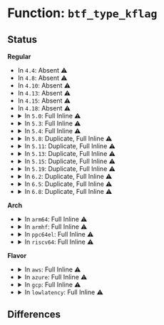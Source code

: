 # Function: <code>btf_type_kflag</code>

## Status
<b>Regular</b>
<ul>
<li>
In <code>4.4</code>: Absent ⚠️
</li>
<li>
In <code>4.8</code>: Absent ⚠️
</li>
<li>
In <code>4.10</code>: Absent ⚠️
</li>
<li>
In <code>4.13</code>: Absent ⚠️
</li>
<li>
In <code>4.15</code>: Absent ⚠️
</li>
<li>
In <code>4.18</code>: Absent ⚠️
</li>
<li>
<details>
<summary>In <code>5.0</code>: Full Inline ⚠️</summary>

**Collision:** Unique Static

**Inline:** Full

**Transformation:** False

**Instances:**

```
In kernel/bpf/btf.c (ffffffff811da7f6)
Location: kernel/bpf/btf.c:426
Inline: True
Inline callers:
  - kernel/bpf/btf.c:btf_enum_check_meta
  - kernel/bpf/btf.c:btf_struct_seq_show
  - kernel/bpf/btf.c:btf_struct_resolve
  - kernel/bpf/btf.c:btf_struct_resolve
  - kernel/bpf/btf.c:btf_struct_check_meta
  - kernel/bpf/btf.c:btf_array_check_meta
  - kernel/bpf/btf.c:btf_fwd_type_log
  - kernel/bpf/btf.c:btf_ref_type_check_meta
  - kernel/bpf/btf.c:btf_int_check_meta
  - kernel/bpf/btf.c:btf_verifier_log_member
  - kernel/bpf/btf.c:btf_member_is_reg_int
```
</details>
</li>
<li>
<details>
<summary>In <code>5.3</code>: Full Inline ⚠️</summary>

**Collision:** Unique Static

**Inline:** Full

**Transformation:** False

**Instances:**

```
In kernel/bpf/btf.c (ffffffff811f02d0)
Location: kernel/bpf/btf.c:469
Inline: True
Inline callers:
  - kernel/bpf/btf.c:btf_datasec_check_meta
  - kernel/bpf/btf.c:btf_var_check_meta
  - kernel/bpf/btf.c:btf_enum_check_meta
  - kernel/bpf/btf.c:btf_struct_seq_show
  - kernel/bpf/btf.c:btf_find_spin_lock
  - kernel/bpf/btf.c:btf_struct_resolve
  - kernel/bpf/btf.c:btf_struct_resolve
  - kernel/bpf/btf.c:btf_struct_check_meta
  - kernel/bpf/btf.c:btf_array_check_meta
  - kernel/bpf/btf.c:btf_fwd_type_log
  - kernel/bpf/btf.c:btf_ref_type_check_meta
  - kernel/bpf/btf.c:btf_int_check_meta
  - kernel/bpf/btf.c:btf_verifier_log_member
  - kernel/bpf/btf.c:btf_member_is_reg_int
```
</details>
</li>
<li>
<details>
<summary>In <code>5.4</code>: Full Inline ⚠️</summary>

**Collision:** Unique Static

**Inline:** Full

**Transformation:** False

**Instances:**

```
In kernel/bpf/btf.c (ffffffff811fc9e0)
Location: kernel/bpf/btf.c:469
Inline: True
Inline callers:
  - kernel/bpf/btf.c:btf_datasec_check_meta
  - kernel/bpf/btf.c:btf_var_check_meta
  - kernel/bpf/btf.c:btf_enum_check_meta
  - kernel/bpf/btf.c:btf_struct_seq_show
  - kernel/bpf/btf.c:btf_find_spin_lock
  - kernel/bpf/btf.c:btf_struct_resolve
  - kernel/bpf/btf.c:btf_struct_resolve
  - kernel/bpf/btf.c:btf_struct_check_meta
  - kernel/bpf/btf.c:btf_array_check_meta
  - kernel/bpf/btf.c:btf_fwd_type_log
  - kernel/bpf/btf.c:btf_ref_type_check_meta
  - kernel/bpf/btf.c:btf_int_check_meta
  - kernel/bpf/btf.c:btf_verifier_log_member
  - kernel/bpf/btf.c:btf_member_is_reg_int
```
</details>
</li>
<li>
<details>
<summary>In <code>5.8</code>: Duplicate, Full Inline ⚠️</summary>

**Collision:** Static Duplication

**Inline:** Full

**Transformation:** False

**Instances:**

```
In kernel/bpf/btf.c (ffffffff8122522a)
Location: include/linux/btf.h:120
Inline: True
Inline callers:
  - kernel/bpf/btf.c:btf_struct_access
  - kernel/bpf/btf.c:btf_struct_access
  - kernel/bpf/btf.c:btf_datasec_check_meta
  - kernel/bpf/btf.c:btf_var_check_meta
  - kernel/bpf/btf.c:btf_func_check_meta
  - kernel/bpf/btf.c:btf_func_proto_check_meta
  - kernel/bpf/btf.c:btf_enum_check_meta
  - kernel/bpf/btf.c:btf_struct_seq_show
  - kernel/bpf/btf.c:btf_find_spin_lock
  - kernel/bpf/btf.c:btf_struct_resolve
  - kernel/bpf/btf.c:btf_struct_resolve
  - kernel/bpf/btf.c:btf_struct_check_meta
  - kernel/bpf/btf.c:btf_array_check_meta
  - kernel/bpf/btf.c:btf_fwd_type_log
  - kernel/bpf/btf.c:btf_ref_type_check_meta
  - kernel/bpf/btf.c:btf_int_check_meta
  - kernel/bpf/btf.c:btf_verifier_log_member
  - kernel/bpf/btf.c:btf_member_is_reg_int
```
```
In kernel/bpf/bpf_struct_ops.c (ffffffff8122f7bb)
Location: include/linux/btf.h:120
Inline: True
Inline callers:
  - kernel/bpf/bpf_struct_ops.c:bpf_struct_ops_map_update_elem
  - kernel/bpf/bpf_struct_ops.c:check_zero_holes
  - kernel/bpf/bpf_struct_ops.c:bpf_struct_ops_init
```
```
In net/ipv4/bpf_tcp_ca.c (ffffffff81b0d275)
Location: include/linux/btf.h:120
Inline: True
Inline callers:
  - net/ipv4/bpf_tcp_ca.c:bpf_tcp_ca_check_member
  - net/ipv4/bpf_tcp_ca.c:bpf_tcp_ca_init_member
```
</details>
</li>
<li>
<details>
<summary>In <code>5.11</code>: Duplicate, Full Inline ⚠️</summary>

**Collision:** Static Duplication

**Inline:** Full

**Transformation:** False

**Instances:**

```
In kernel/bpf/btf.c (ffffffff812282fd)
Location: include/linux/btf.h:180
Inline: True
Inline callers:
  - kernel/bpf/btf.c:btf_struct_walk
  - kernel/bpf/btf.c:btf_struct_walk
  - kernel/bpf/btf.c:btf_datasec_check_meta
  - kernel/bpf/btf.c:btf_var_check_meta
  - kernel/bpf/btf.c:btf_func_check_meta
  - kernel/bpf/btf.c:btf_func_proto_check_meta
  - kernel/bpf/btf.c:btf_enum_check_meta
  - kernel/bpf/btf.c:btf_find_spin_lock
  - kernel/bpf/btf.c:btf_struct_resolve
  - kernel/bpf/btf.c:btf_struct_resolve
  - kernel/bpf/btf.c:btf_struct_check_meta
  - kernel/bpf/btf.c:btf_array_check_meta
  - kernel/bpf/btf.c:btf_fwd_type_log
  - kernel/bpf/btf.c:btf_ref_type_check_meta
  - kernel/bpf/btf.c:btf_int_check_meta
  - kernel/bpf/btf.c:btf_verifier_log_member
  - kernel/bpf/btf.c:btf_member_is_reg_int
```
```
In kernel/bpf/bpf_struct_ops.c (ffffffff81237cbb)
Location: include/linux/btf.h:180
Inline: True
Inline callers:
  - kernel/bpf/bpf_struct_ops.c:bpf_struct_ops_map_update_elem
  - kernel/bpf/bpf_struct_ops.c:check_zero_holes
  - kernel/bpf/bpf_struct_ops.c:bpf_struct_ops_init
```
```
In net/ipv4/bpf_tcp_ca.c (ffffffff81b1b575)
Location: include/linux/btf.h:180
Inline: True
Inline callers:
  - net/ipv4/bpf_tcp_ca.c:bpf_tcp_ca_check_member
  - net/ipv4/bpf_tcp_ca.c:bpf_tcp_ca_init_member
```
</details>
</li>
<li>
<details>
<summary>In <code>5.13</code>: Duplicate, Full Inline ⚠️</summary>

**Collision:** Static Duplication

**Inline:** Full

**Transformation:** False

**Instances:**

```
In kernel/bpf/btf.c (ffffffff8122cda7)
Location: include/linux/btf.h:190
Inline: True
Inline callers:
  - kernel/bpf/btf.c:btf_struct_walk
  - kernel/bpf/btf.c:btf_struct_walk
  - kernel/bpf/btf.c:btf_float_check_meta
  - kernel/bpf/btf.c:btf_datasec_check_meta
  - kernel/bpf/btf.c:btf_var_check_meta
  - kernel/bpf/btf.c:btf_func_check_meta
  - kernel/bpf/btf.c:btf_func_proto_check_meta
  - kernel/bpf/btf.c:btf_enum_check_meta
  - kernel/bpf/btf.c:btf_find_spin_lock
  - kernel/bpf/btf.c:btf_struct_resolve
  - kernel/bpf/btf.c:btf_struct_resolve
  - kernel/bpf/btf.c:btf_struct_check_meta
  - kernel/bpf/btf.c:btf_array_check_meta
  - kernel/bpf/btf.c:btf_fwd_type_log
  - kernel/bpf/btf.c:btf_ref_type_check_meta
  - kernel/bpf/btf.c:btf_int_check_meta
  - kernel/bpf/btf.c:btf_verifier_log_member
  - kernel/bpf/btf.c:btf_member_is_reg_int
```
```
In kernel/bpf/bpf_struct_ops.c (ffffffff8123c4d5)
Location: include/linux/btf.h:190
Inline: True
Inline callers:
  - kernel/bpf/bpf_struct_ops.c:bpf_struct_ops_map_update_elem
  - kernel/bpf/bpf_struct_ops.c:check_zero_holes
  - kernel/bpf/bpf_struct_ops.c:bpf_struct_ops_init
```
```
In net/ipv4/bpf_tcp_ca.c (ffffffff81b09225)
Location: include/linux/btf.h:190
Inline: True
Inline callers:
  - net/ipv4/bpf_tcp_ca.c:bpf_tcp_ca_check_member
  - net/ipv4/bpf_tcp_ca.c:bpf_tcp_ca_init_member
```
</details>
</li>
<li>
<details>
<summary>In <code>5.15</code>: Duplicate, Full Inline ⚠️</summary>

**Collision:** Static Duplication

**Inline:** Full

**Transformation:** False

**Instances:**

```
In kernel/bpf/btf.c (ffffffff81265737)
Location: include/linux/btf.h:191
Inline: True
Inline callers:
  - kernel/bpf/btf.c:btf_struct_walk
  - kernel/bpf/btf.c:btf_struct_walk
  - kernel/bpf/btf.c:btf_float_check_meta
  - kernel/bpf/btf.c:btf_datasec_check_meta
  - kernel/bpf/btf.c:btf_var_check_meta
  - kernel/bpf/btf.c:btf_func_check_meta
  - kernel/bpf/btf.c:btf_func_proto_check_meta
  - kernel/bpf/btf.c:btf_enum_check_meta
  - kernel/bpf/btf.c:btf_find_field
  - kernel/bpf/btf.c:btf_struct_resolve
  - kernel/bpf/btf.c:btf_struct_resolve
  - kernel/bpf/btf.c:btf_struct_check_meta
  - kernel/bpf/btf.c:btf_array_check_meta
  - kernel/bpf/btf.c:btf_fwd_type_log
  - kernel/bpf/btf.c:btf_ref_type_check_meta
  - kernel/bpf/btf.c:btf_int_check_meta
  - kernel/bpf/btf.c:btf_verifier_log_member
  - kernel/bpf/btf.c:btf_member_is_reg_int
```
```
In kernel/bpf/bpf_struct_ops.c (ffffffff81276e99)
Location: include/linux/btf.h:191
Inline: True
Inline callers:
  - kernel/bpf/bpf_struct_ops.c:bpf_struct_ops_map_update_elem
  - kernel/bpf/bpf_struct_ops.c:check_zero_holes
  - kernel/bpf/bpf_struct_ops.c:bpf_struct_ops_init
```
```
In net/ipv4/bpf_tcp_ca.c (ffffffff81bcc115)
Location: include/linux/btf.h:191
Inline: True
Inline callers:
  - net/ipv4/bpf_tcp_ca.c:bpf_tcp_ca_check_member
  - net/ipv4/bpf_tcp_ca.c:bpf_tcp_ca_init_member
  - net/ipv4/bpf_tcp_ca.c:bpf_tcp_ca_get_func_proto
  - net/ipv4/bpf_tcp_ca.c:bpf_tcp_ca_get_func_proto
```
</details>
</li>
<li>
<details>
<summary>In <code>5.19</code>: Duplicate, Full Inline ⚠️</summary>

**Collision:** Static Duplication

**Inline:** Full

**Transformation:** False

**Instances:**

```
In kernel/bpf/btf.c (ffffffff812b1932)
Location: include/linux/btf.h:282
Inline: True
Inline callers:
  - kernel/bpf/btf.c:btf_struct_walk
  - kernel/bpf/btf.c:btf_struct_walk
  - kernel/bpf/btf.c:btf_decl_tag_check_meta
  - kernel/bpf/btf.c:btf_float_check_meta
  - kernel/bpf/btf.c:btf_datasec_check_meta
  - kernel/bpf/btf.c:btf_var_check_meta
  - kernel/bpf/btf.c:btf_func_check_meta
  - kernel/bpf/btf.c:btf_func_proto_check_meta
  - kernel/bpf/btf.c:btf_enum_check_meta
  - kernel/bpf/btf.c:btf_find_field
  - kernel/bpf/btf.c:btf_struct_resolve
  - kernel/bpf/btf.c:btf_struct_resolve
  - kernel/bpf/btf.c:btf_struct_check_meta
  - kernel/bpf/btf.c:btf_array_check_meta
  - kernel/bpf/btf.c:btf_fwd_type_log
  - kernel/bpf/btf.c:btf_ref_type_check_meta
  - kernel/bpf/btf.c:btf_int_check_meta
  - kernel/bpf/btf.c:btf_verifier_log_member
  - kernel/bpf/btf.c:btf_member_is_reg_int
```
```
In kernel/bpf/bpf_struct_ops.c (ffffffff812c6ac5)
Location: include/linux/btf.h:282
Inline: True
Inline callers:
  - kernel/bpf/bpf_struct_ops.c:bpf_struct_ops_map_update_elem
  - kernel/bpf/bpf_struct_ops.c:check_zero_holes
  - kernel/bpf/bpf_struct_ops.c:bpf_struct_ops_init
```
```
In tools/lib/bpf/relo_core.c (ffffffff812c9d3b)
Location: include/linux/btf.h:282
Inline: True
Inline callers:
  - tools/lib/bpf/relo_core.c:bpf_core_calc_field_relo
  - tools/lib/bpf/relo_core.c:bpf_core_match_member
  - tools/lib/bpf/relo_core.c:bpf_core_parse_spec
```
```
In net/ipv4/bpf_tcp_ca.c (ffffffff81d61d45)
Location: include/linux/btf.h:282
Inline: True
Inline callers:
  - net/ipv4/bpf_tcp_ca.c:bpf_tcp_ca_check_member
  - net/ipv4/bpf_tcp_ca.c:bpf_tcp_ca_init_member
  - net/ipv4/bpf_tcp_ca.c:bpf_tcp_ca_get_func_proto
  - net/ipv4/bpf_tcp_ca.c:bpf_tcp_ca_get_func_proto
```
</details>
</li>
<li>
<details>
<summary>In <code>6.2</code>: Duplicate, Full Inline ⚠️</summary>

**Collision:** Static Duplication

**Inline:** Full

**Transformation:** False

**Instances:**

```
In kernel/bpf/btf.c (ffffffff81311caa)
Location: include/linux/btf.h:384
Inline: True
Inline callers:
  - kernel/bpf/btf.c:btf_struct_walk
  - kernel/bpf/btf.c:btf_struct_walk
  - kernel/bpf/btf.c:btf_decl_tag_check_meta
  - kernel/bpf/btf.c:btf_float_check_meta
  - kernel/bpf/btf.c:btf_datasec_check_meta
  - kernel/bpf/btf.c:btf_var_check_meta
  - kernel/bpf/btf.c:btf_func_check_meta
  - kernel/bpf/btf.c:btf_func_proto_check_meta
  - kernel/bpf/btf.c:btf_enum64_show
  - kernel/bpf/btf.c:btf_enum64_check_meta
  - kernel/bpf/btf.c:btf_enum_show
  - kernel/bpf/btf.c:btf_enum_check_meta
  - kernel/bpf/btf.c:btf_parse_fields
  - kernel/bpf/btf.c:btf_struct_resolve
  - kernel/bpf/btf.c:btf_struct_resolve
  - kernel/bpf/btf.c:btf_struct_check_meta
  - kernel/bpf/btf.c:btf_array_check_meta
  - kernel/bpf/btf.c:btf_fwd_type_log
  - kernel/bpf/btf.c:btf_ref_type_check_meta
  - kernel/bpf/btf.c:btf_int_check_meta
  - kernel/bpf/btf.c:btf_verifier_log_member
  - kernel/bpf/btf.c:btf_member_is_reg_int
```
```
In kernel/bpf/bpf_struct_ops.c (ffffffff8132c335)
Location: include/linux/btf.h:384
Inline: True
Inline callers:
  - kernel/bpf/bpf_struct_ops.c:bpf_struct_ops_map_update_elem
  - kernel/bpf/bpf_struct_ops.c:check_zero_holes
  - kernel/bpf/bpf_struct_ops.c:bpf_struct_ops_init
```
```
In tools/lib/bpf/relo_core.c (ffffffff81330e6b)
Location: include/linux/btf.h:384
Inline: True
Inline callers:
  - tools/lib/bpf/relo_core.c:bpf_core_calc_field_relo
  - tools/lib/bpf/relo_core.c:bpf_core_match_member
  - tools/lib/bpf/relo_core.c:bpf_core_parse_spec
```
```
In net/ipv4/bpf_tcp_ca.c (ffffffff81f2c755)
Location: include/linux/btf.h:384
Inline: True
Inline callers:
  - net/ipv4/bpf_tcp_ca.c:bpf_tcp_ca_check_member
  - net/ipv4/bpf_tcp_ca.c:bpf_tcp_ca_init_member
  - net/ipv4/bpf_tcp_ca.c:bpf_tcp_ca_get_func_proto
  - net/ipv4/bpf_tcp_ca.c:bpf_tcp_ca_get_func_proto
```
</details>
</li>
<li>
<details>
<summary>In <code>6.5</code>: Duplicate, Full Inline ⚠️</summary>

**Collision:** Static Duplication

**Inline:** Full

**Transformation:** False

**Instances:**

```
In kernel/bpf/btf.c (ffffffff8134155b)
Location: include/linux/btf.h:400
Inline: True
Inline callers:
  - kernel/bpf/btf.c:btf_struct_walk
  - kernel/bpf/btf.c:btf_struct_walk
  - kernel/bpf/btf.c:btf_decl_tag_check_meta
  - kernel/bpf/btf.c:btf_float_check_meta
  - kernel/bpf/btf.c:btf_datasec_check_meta
  - kernel/bpf/btf.c:btf_var_check_meta
  - kernel/bpf/btf.c:btf_func_check_meta
  - kernel/bpf/btf.c:btf_func_proto_check_meta
  - kernel/bpf/btf.c:btf_enum64_show
  - kernel/bpf/btf.c:btf_enum64_check_meta
  - kernel/bpf/btf.c:btf_enum_show
  - kernel/bpf/btf.c:btf_enum_check_meta
  - kernel/bpf/btf.c:btf_struct_resolve
  - kernel/bpf/btf.c:btf_struct_resolve
  - kernel/bpf/btf.c:btf_struct_check_meta
  - kernel/bpf/btf.c:btf_array_check_meta
  - kernel/bpf/btf.c:btf_fwd_type_log
  - kernel/bpf/btf.c:btf_ref_type_check_meta
  - kernel/bpf/btf.c:btf_int_check_meta
  - kernel/bpf/btf.c:btf_verifier_log_member
  - kernel/bpf/btf.c:btf_member_is_reg_int
```
```
In kernel/bpf/bpf_struct_ops.c (ffffffff8135c8fa)
Location: include/linux/btf.h:400
Inline: True
Inline callers:
  - kernel/bpf/bpf_struct_ops.c:bpf_struct_ops_map_update_elem
  - kernel/bpf/bpf_struct_ops.c:check_zero_holes
  - kernel/bpf/bpf_struct_ops.c:bpf_struct_ops_init
```
```
In tools/lib/bpf/relo_core.c (ffffffff81361b0b)
Location: include/linux/btf.h:400
Inline: True
Inline callers:
  - tools/lib/bpf/relo_core.c:bpf_core_calc_field_relo
  - tools/lib/bpf/relo_core.c:bpf_core_match_member
  - tools/lib/bpf/relo_core.c:bpf_core_parse_spec
```
```
In net/bpf/bpf_dummy_struct_ops.c (ffffffff81ed0f35)
Location: include/linux/btf.h:400
Inline: True
Inline callers:
  - net/bpf/bpf_dummy_struct_ops.c:bpf_dummy_ops_check_member
```
```
In net/ipv4/bpf_tcp_ca.c (ffffffff81f8c3e5)
Location: include/linux/btf.h:400
Inline: True
Inline callers:
  - net/ipv4/bpf_tcp_ca.c:bpf_tcp_ca_check_member
  - net/ipv4/bpf_tcp_ca.c:bpf_tcp_ca_init_member
  - net/ipv4/bpf_tcp_ca.c:bpf_tcp_ca_get_func_proto
  - net/ipv4/bpf_tcp_ca.c:bpf_tcp_ca_get_func_proto
```
</details>
</li>
<li>
<details>
<summary>In <code>6.8</code>: Duplicate, Full Inline ⚠️</summary>

**Collision:** Static Duplication

**Inline:** Full

**Transformation:** False

**Instances:**

```
In kernel/trace/trace_probe.c (ffffffff812f5635)
Location: include/linux/btf.h:411
Inline: True
```
```
In kernel/bpf/btf.c (ffffffff8136ec8f)
Location: include/linux/btf.h:411
Inline: True
Inline callers:
  - kernel/bpf/btf.c:btf_prepare_func_args
  - kernel/bpf/btf.c:btf_struct_walk
  - kernel/bpf/btf.c:btf_struct_walk
  - kernel/bpf/btf.c:btf_decl_tag_check_meta
  - kernel/bpf/btf.c:btf_float_check_meta
  - kernel/bpf/btf.c:btf_datasec_check_meta
  - kernel/bpf/btf.c:btf_var_check_meta
  - kernel/bpf/btf.c:btf_func_check_meta
  - kernel/bpf/btf.c:btf_func_proto_check_meta
  - kernel/bpf/btf.c:btf_enum64_show
  - kernel/bpf/btf.c:btf_enum64_check_meta
  - kernel/bpf/btf.c:btf_enum_show
  - kernel/bpf/btf.c:btf_enum_check_meta
  - kernel/bpf/btf.c:btf_struct_resolve
  - kernel/bpf/btf.c:btf_struct_resolve
  - kernel/bpf/btf.c:btf_struct_check_meta
  - kernel/bpf/btf.c:btf_array_check_meta
  - kernel/bpf/btf.c:btf_fwd_type_log
  - kernel/bpf/btf.c:btf_ref_type_check_meta
  - kernel/bpf/btf.c:btf_int_check_meta
  - kernel/bpf/btf.c:btf_verifier_log_member
  - kernel/bpf/btf.c:btf_member_is_reg_int
```
```
In kernel/bpf/bpf_struct_ops.c (ffffffff81385c27)
Location: include/linux/btf.h:411
Inline: True
Inline callers:
  - kernel/bpf/bpf_struct_ops.c:bpf_struct_ops_map_update_elem
  - kernel/bpf/bpf_struct_ops.c:check_zero_holes
  - kernel/bpf/bpf_struct_ops.c:bpf_struct_ops_init
```
```
In tools/lib/bpf/relo_core.c (ffffffff8138a9bb)
Location: include/linux/btf.h:411
Inline: True
Inline callers:
  - tools/lib/bpf/relo_core.c:bpf_core_calc_field_relo
  - tools/lib/bpf/relo_core.c:bpf_core_match_member
  - tools/lib/bpf/relo_core.c:bpf_core_parse_spec
```
```
In net/bpf/bpf_dummy_struct_ops.c (ffffffff81f948f5)
Location: include/linux/btf.h:411
Inline: True
Inline callers:
  - net/bpf/bpf_dummy_struct_ops.c:bpf_dummy_ops_check_member
```
```
In net/ipv4/bpf_tcp_ca.c (ffffffff82059b15)
Location: include/linux/btf.h:411
Inline: True
Inline callers:
  - net/ipv4/bpf_tcp_ca.c:bpf_tcp_ca_check_member
  - net/ipv4/bpf_tcp_ca.c:bpf_tcp_ca_init_member
  - net/ipv4/bpf_tcp_ca.c:bpf_tcp_ca_get_func_proto
  - net/ipv4/bpf_tcp_ca.c:bpf_tcp_ca_get_func_proto
```
</details>
</li>
</ul>
<b>Arch</b>
<ul>
<li>
<details>
<summary>In <code>arm64</code>: Full Inline ⚠️</summary>

**Collision:** Unique Static

**Inline:** Full

**Transformation:** False

**Instances:**

```
In kernel/bpf/btf.c (ffff800010283280)
Location: kernel/bpf/btf.c:469
Inline: True
Inline callers:
  - kernel/bpf/btf.c:btf_datasec_check_meta
  - kernel/bpf/btf.c:btf_var_check_meta
  - kernel/bpf/btf.c:btf_enum_check_meta
  - kernel/bpf/btf.c:btf_struct_seq_show
  - kernel/bpf/btf.c:btf_find_spin_lock
  - kernel/bpf/btf.c:btf_struct_resolve
  - kernel/bpf/btf.c:btf_struct_resolve
  - kernel/bpf/btf.c:btf_struct_check_meta
  - kernel/bpf/btf.c:btf_array_check_meta
  - kernel/bpf/btf.c:btf_fwd_type_log
  - kernel/bpf/btf.c:btf_ref_type_check_meta
  - kernel/bpf/btf.c:btf_int_check_meta
  - kernel/bpf/btf.c:btf_verifier_log_member
  - kernel/bpf/btf.c:btf_member_is_reg_int
```
</details>
</li>
<li>
<details>
<summary>In <code>armhf</code>: Full Inline ⚠️</summary>

**Collision:** Unique Static

**Inline:** Full

**Transformation:** False

**Instances:**

```
In kernel/bpf/btf.c (c04b3c90)
Location: kernel/bpf/btf.c:469
Inline: True
Inline callers:
  - kernel/bpf/btf.c:btf_datasec_check_meta
  - kernel/bpf/btf.c:btf_var_check_meta
  - kernel/bpf/btf.c:btf_enum_check_meta
  - kernel/bpf/btf.c:btf_struct_seq_show
  - kernel/bpf/btf.c:btf_find_spin_lock
  - kernel/bpf/btf.c:btf_struct_resolve
  - kernel/bpf/btf.c:btf_struct_resolve
  - kernel/bpf/btf.c:btf_struct_check_meta
  - kernel/bpf/btf.c:btf_array_check_meta
  - kernel/bpf/btf.c:btf_fwd_type_log
  - kernel/bpf/btf.c:btf_ref_type_check_meta
  - kernel/bpf/btf.c:btf_int_check_meta
  - kernel/bpf/btf.c:btf_verifier_log_member
  - kernel/bpf/btf.c:btf_member_is_reg_int
```
</details>
</li>
<li>
<details>
<summary>In <code>ppc64el</code>: Full Inline ⚠️</summary>

**Collision:** Unique Static

**Inline:** Full

**Transformation:** False

**Instances:**

```
In kernel/bpf/btf.c (c00000000032dac8)
Location: kernel/bpf/btf.c:469
Inline: True
Inline callers:
  - kernel/bpf/btf.c:btf_datasec_check_meta
  - kernel/bpf/btf.c:btf_var_check_meta
  - kernel/bpf/btf.c:btf_enum_check_meta
  - kernel/bpf/btf.c:btf_struct_seq_show
  - kernel/bpf/btf.c:btf_find_spin_lock
  - kernel/bpf/btf.c:btf_struct_resolve
  - kernel/bpf/btf.c:btf_struct_resolve
  - kernel/bpf/btf.c:btf_struct_check_meta
  - kernel/bpf/btf.c:btf_array_check_meta
  - kernel/bpf/btf.c:btf_fwd_type_log
  - kernel/bpf/btf.c:btf_ref_type_check_meta
  - kernel/bpf/btf.c:btf_int_check_meta
  - kernel/bpf/btf.c:btf_verifier_log_member
  - kernel/bpf/btf.c:btf_member_is_reg_int
```
</details>
</li>
<li>
<details>
<summary>In <code>riscv64</code>: Full Inline ⚠️</summary>

**Collision:** Unique Static

**Inline:** Full

**Transformation:** False

**Instances:**

```
In kernel/bpf/btf.c (ffffffe0001b90ae)
Location: kernel/bpf/btf.c:469
Inline: True
Inline callers:
  - kernel/bpf/btf.c:btf_datasec_check_meta
  - kernel/bpf/btf.c:btf_var_check_meta
  - kernel/bpf/btf.c:btf_enum_check_meta
  - kernel/bpf/btf.c:btf_struct_seq_show
  - kernel/bpf/btf.c:btf_find_spin_lock
  - kernel/bpf/btf.c:btf_struct_resolve
  - kernel/bpf/btf.c:btf_struct_resolve
  - kernel/bpf/btf.c:btf_struct_check_meta
  - kernel/bpf/btf.c:btf_array_check_meta
  - kernel/bpf/btf.c:btf_fwd_type_log
  - kernel/bpf/btf.c:btf_ref_type_check_meta
  - kernel/bpf/btf.c:btf_int_check_meta
  - kernel/bpf/btf.c:btf_verifier_log_member
  - kernel/bpf/btf.c:btf_member_is_reg_int
```
</details>
</li>
</ul>
<b>Flavor</b>
<ul>
<li>
<details>
<summary>In <code>aws</code>: Full Inline ⚠️</summary>

**Collision:** Unique Static

**Inline:** Full

**Transformation:** False

**Instances:**

```
In kernel/bpf/btf.c (ffffffff811f5000)
Location: kernel/bpf/btf.c:469
Inline: True
Inline callers:
  - kernel/bpf/btf.c:btf_datasec_check_meta
  - kernel/bpf/btf.c:btf_var_check_meta
  - kernel/bpf/btf.c:btf_enum_check_meta
  - kernel/bpf/btf.c:btf_struct_seq_show
  - kernel/bpf/btf.c:btf_find_spin_lock
  - kernel/bpf/btf.c:btf_struct_resolve
  - kernel/bpf/btf.c:btf_struct_resolve
  - kernel/bpf/btf.c:btf_struct_check_meta
  - kernel/bpf/btf.c:btf_array_check_meta
  - kernel/bpf/btf.c:btf_fwd_type_log
  - kernel/bpf/btf.c:btf_ref_type_check_meta
  - kernel/bpf/btf.c:btf_int_check_meta
  - kernel/bpf/btf.c:btf_verifier_log_member
  - kernel/bpf/btf.c:btf_member_is_reg_int
```
</details>
</li>
<li>
<details>
<summary>In <code>azure</code>: Full Inline ⚠️</summary>

**Collision:** Unique Static

**Inline:** Full

**Transformation:** False

**Instances:**

```
In kernel/bpf/btf.c (ffffffff811e7d50)
Location: kernel/bpf/btf.c:469
Inline: True
Inline callers:
  - kernel/bpf/btf.c:btf_datasec_check_meta
  - kernel/bpf/btf.c:btf_var_check_meta
  - kernel/bpf/btf.c:btf_enum_check_meta
  - kernel/bpf/btf.c:btf_struct_seq_show
  - kernel/bpf/btf.c:btf_find_spin_lock
  - kernel/bpf/btf.c:btf_struct_resolve
  - kernel/bpf/btf.c:btf_struct_resolve
  - kernel/bpf/btf.c:btf_struct_check_meta
  - kernel/bpf/btf.c:btf_array_check_meta
  - kernel/bpf/btf.c:btf_fwd_type_log
  - kernel/bpf/btf.c:btf_ref_type_check_meta
  - kernel/bpf/btf.c:btf_int_check_meta
  - kernel/bpf/btf.c:btf_verifier_log_member
  - kernel/bpf/btf.c:btf_member_is_reg_int
```
</details>
</li>
<li>
<details>
<summary>In <code>gcp</code>: Full Inline ⚠️</summary>

**Collision:** Unique Static

**Inline:** Full

**Transformation:** False

**Instances:**

```
In kernel/bpf/btf.c (ffffffff811f2dd0)
Location: kernel/bpf/btf.c:469
Inline: True
Inline callers:
  - kernel/bpf/btf.c:btf_datasec_check_meta
  - kernel/bpf/btf.c:btf_var_check_meta
  - kernel/bpf/btf.c:btf_enum_check_meta
  - kernel/bpf/btf.c:btf_struct_seq_show
  - kernel/bpf/btf.c:btf_find_spin_lock
  - kernel/bpf/btf.c:btf_struct_resolve
  - kernel/bpf/btf.c:btf_struct_resolve
  - kernel/bpf/btf.c:btf_struct_check_meta
  - kernel/bpf/btf.c:btf_array_check_meta
  - kernel/bpf/btf.c:btf_fwd_type_log
  - kernel/bpf/btf.c:btf_ref_type_check_meta
  - kernel/bpf/btf.c:btf_int_check_meta
  - kernel/bpf/btf.c:btf_verifier_log_member
  - kernel/bpf/btf.c:btf_member_is_reg_int
```
</details>
</li>
<li>
<details>
<summary>In <code>lowlatency</code>: Full Inline ⚠️</summary>

**Collision:** Unique Static

**Inline:** Full

**Transformation:** False

**Instances:**

```
In kernel/bpf/btf.c (ffffffff812012e0)
Location: kernel/bpf/btf.c:469
Inline: True
Inline callers:
  - kernel/bpf/btf.c:btf_datasec_check_meta
  - kernel/bpf/btf.c:btf_var_check_meta
  - kernel/bpf/btf.c:btf_enum_check_meta
  - kernel/bpf/btf.c:btf_struct_seq_show
  - kernel/bpf/btf.c:btf_find_spin_lock
  - kernel/bpf/btf.c:btf_struct_resolve
  - kernel/bpf/btf.c:btf_struct_resolve
  - kernel/bpf/btf.c:btf_struct_check_meta
  - kernel/bpf/btf.c:btf_array_check_meta
  - kernel/bpf/btf.c:btf_fwd_type_log
  - kernel/bpf/btf.c:btf_ref_type_check_meta
  - kernel/bpf/btf.c:btf_int_check_meta
  - kernel/bpf/btf.c:btf_verifier_log_member
  - kernel/bpf/btf.c:btf_member_is_reg_int
```
</details>
</li>
</ul>

## Differences
